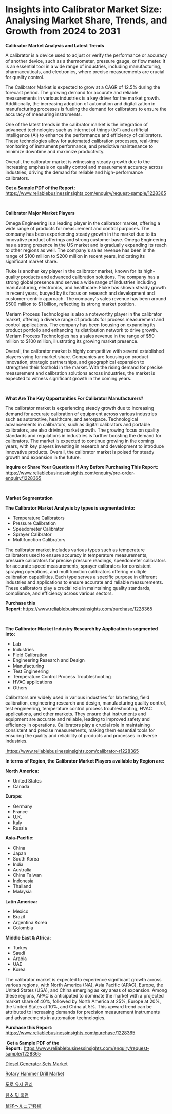 <p><h1>Insights into Calibrator Market Size: Analysing Market Share, Trends, and Growth from 2024 to 2031</h1></p><p><strong>Calibrator Market Analysis and Latest Trends</strong></p>
<p><p>A calibrator is a device used to adjust or verify the performance or accuracy of another device, such as a thermometer, pressure gauge, or flow meter. It is an essential tool in a wide range of industries, including manufacturing, pharmaceuticals, and electronics, where precise measurements are crucial for quality control.</p><p>The Calibrator Market is expected to grow at a CAGR of 12.5% during the forecast period. The growing demand for accurate and reliable measurements in various industries is a key driver for the market growth. Additionally, the increasing adoption of automation and digitalization in manufacturing processes is fueling the demand for calibrators to ensure the accuracy of measuring instruments.</p><p>One of the latest trends in the calibrator market is the integration of advanced technologies such as internet of things (IoT) and artificial intelligence (AI) to enhance the performance and efficiency of calibrators. These technologies allow for automated calibration processes, real-time monitoring of instrument performance, and predictive maintenance to minimize downtime and maximize productivity.</p><p>Overall, the calibrator market is witnessing steady growth due to the increasing emphasis on quality control and measurement accuracy across industries, driving the demand for reliable and high-performance calibrators.</p></p>
<p><strong>Get a Sample PDF of the Report:&nbsp;</strong> <a href="https://www.reliablebusinessinsights.com/enquiry/request-sample/1228365">https://www.reliablebusinessinsights.com/enquiry/request-sample/1228365</a></p>
<p>&nbsp;</p>
<p><strong>Calibrator Major Market Players</strong></p>
<p><p>Omega Engineering is a leading player in the calibrator market, offering a wide range of products for measurement and control purposes. The company has been experiencing steady growth in the market due to its innovative product offerings and strong customer base. Omega Engineering has a strong presence in the US market and is gradually expanding its reach to other regions as well. The company's sales revenue has been in the range of $100 million to $200 million in recent years, indicating its significant market share.</p><p>Fluke is another key player in the calibrator market, known for its high-quality products and advanced calibration solutions. The company has a strong global presence and serves a wide range of industries including manufacturing, electronics, and healthcare. Fluke has shown steady growth in recent years, buoyed by its focus on research and development and customer-centric approach. The company's sales revenue has been around $500 million to $1 billion, reflecting its strong market position.</p><p>Meriam Process Technologies is also a noteworthy player in the calibrator market, offering a diverse range of products for process measurement and control applications. The company has been focusing on expanding its product portfolio and enhancing its distribution network to drive growth. Meriam Process Technologies has a sales revenue in the range of $50 million to $100 million, illustrating its growing market presence.</p><p>Overall, the calibrator market is highly competitive with several established players vying for market share. Companies are focusing on product innovation, strategic partnerships, and geographical expansion to strengthen their foothold in the market. With the rising demand for precise measurement and calibration solutions across industries, the market is expected to witness significant growth in the coming years.</p></p>
<p>&nbsp;</p>
<p><strong>What Are The Key Opportunities For Calibrator Manufacturers?</strong></p>
<p><p>The calibrator market is experiencing steady growth due to increasing demand for accurate calibration of equipment across various industries such as automotive, healthcare, and aerospace. Technological advancements in calibrators, such as digital calibrators and portable calibrators, are also driving market growth. The growing focus on quality standards and regulations in industries is further boosting the demand for calibrators. The market is expected to continue growing in the coming years, with key players investing in research and development to introduce innovative products. Overall, the calibrator market is poised for steady growth and expansion in the future.</p></p>
<p><strong>Inquire or Share Your Questions If Any Before Purchasing This Report:</strong> <a href="https://www.reliablebusinessinsights.com/enquiry/pre-order-enquiry/1228365">https://www.reliablebusinessinsights.com/enquiry/pre-order-enquiry/1228365</a></p>
<p>&nbsp;</p>
<p><strong>Market Segmentation</strong></p>
<p><strong>The Calibrator Market Analysis by types is segmented into:</strong></p>
<p><ul><li>Temperature Calibrators</li><li>Pressure Calibration</li><li>Speedometer Calibrator</li><li>Sprayer Calibrator</li><li>Multifunction Calibrators</li></ul></p>
<p><p>The calibrator market includes various types such as temperature calibrators used to ensure accuracy in temperature measurements, pressure calibrators for precise pressure readings, speedometer calibrators for accurate speed measurements, sprayer calibrators for consistent spraying operations, and multifunction calibrators offering multiple calibration capabilities. Each type serves a specific purpose in different industries and applications to ensure accurate and reliable measurements. These calibrators play a crucial role in maintaining quality standards, compliance, and efficiency across various sectors.</p></p>
<p><strong>Purchase this Report:&nbsp;</strong><a href="https://www.reliablebusinessinsights.com/purchase/1228365">https://www.reliablebusinessinsights.com/purchase/1228365</a></p>
<p>&nbsp;</p>
<p><strong>The Calibrator Market Industry Research by Application is segmented into:</strong></p>
<p><ul><li>Lab</li><li>Industries</li><li>Field Calibration</li><li>Engineering Research and Design</li><li>Manufacturing</li><li>Test Engineering</li><li>Temperature Control Process Troubleshooting</li><li>HVAC applications</li><li>Others</li></ul></p>
<p><p>Calibrators are widely used in various industries for lab testing, field calibration, engineering research and design, manufacturing quality control, test engineering, temperature control process troubleshooting, HVAC applications, and other markets. They ensure that instruments and equipment are accurate and reliable, leading to improved safety and efficiency in operations. Calibrators play a crucial role in maintaining consistent and precise measurements, making them essential tools for ensuring the quality and reliability of products and processes in diverse industries.</p></p>
<p><a href="https://www.reliablebusinessinsights.com/calibrator-r1228365">&nbsp;https://www.reliablebusinessinsights.com/calibrator-r1228365</a></p>
<p><strong>In terms of Region, the Calibrator Market Players available by Region are:</strong></p>
<p>
    <p> <strong> North America: </strong>
        <ul>
            <li>United States</li>
            <li>Canada</li>
        </ul>
        </p> 
    <p> <strong> Europe: </strong>
        <ul>
            <li>Germany</li>
            <li>France</li>
            <li>U.K.</li>
            <li>Italy</li>
            <li>Russia</li>
        </ul>
        </p> 
    <p> <strong> Asia-Pacific: </strong>
        <ul>
            <li>China</li>
            <li>Japan</li>
            <li>South Korea</li>
            <li>India</li>
            <li>Australia</li>
            <li>China Taiwan</li>
            <li>Indonesia</li>
            <li>Thailand</li>
            <li>Malaysia</li>
        </ul>
        </p> 
    <p> <strong> Latin America: </strong>
        <ul>
            <li>Mexico</li>
            <li>Brazil</li>
            <li>Argentina Korea</li>
            <li>Colombia</li>
        </ul>
        </p> 
    <p> <strong> Middle East & Africa: </strong>
        <ul>
            <li>Turkey</li>
            <li>Saudi</li>
            <li>Arabia</li>
            <li>UAE</li>
            <li>Korea</li>
        </ul>
    </p>
    </p>
<p><p>The calibrator market is expected to experience significant growth across various regions, with North America (NA), Asia Pacific (APAC), Europe, the United States (USA), and China emerging as key areas of expansion. Among these regions, APAC is anticipated to dominate the market with a projected market share of 40%, followed by North America at 25%, Europe at 20%, the United States at 10%, and China at 5%. This upward trend can be attributed to increasing demands for precision measurement instruments and advancements in automation technologies.</p></p>
<p><strong>Purchase this Report: </strong><a href="https://www.reliablebusinessinsights.com/purchase/1228365">https://www.reliablebusinessinsights.com/purchase/1228365</a></p>
<p>&nbsp;<strong>Get a Sample PDF of the Report:&nbsp;&nbsp;</strong><a href="https://www.reliablebusinessinsights.com/enquiry/request-sample/1228365">https://www.reliablebusinessinsights.com/enquiry/request-sample/1228365</a></p>
<p><strong></strong></p>
<p><p><a href="https://github.com/lorenzaSchmeler/Market-Research-Report-List-1/blob/main/diesel-generator-sets-market.md">Diesel Generator Sets Market</a></p><p><a href="https://github.com/ruddyyedelwadw/Market-Research-Report-List-3/blob/main/rotary-hammer-drill-market.md">Rotary Hammer Drill Market</a></p><p><a href="https://github.com/airdroplover110/Market-Research-Report-List-1/blob/main/4882875165796.md">도로 유지 관리</a></p><p><a href="https://github.com/nhaiquang84/Market-Research-Report-List-1/blob/main/1191394165795.md">탄소 및 흑연</a></p><p><a href="https://github.com/vlcostes/Market-Research-Report-List-2/blob/main/7280753155126.md">鼠径ヘルニア移植</a></p></p>